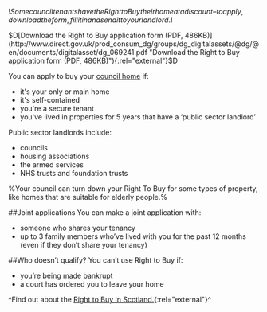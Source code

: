 $!Some council tenants have the Right to Buy their home at a discount – to apply, download the form, fill it in and send it to your landlord.$!

$D[Download the Right to Buy application form (PDF, 486KB)](http://www.direct.gov.uk/prod_consum_dg/groups/dg_digitalassets/@dg/@en/documents/digitalasset/dg_069241.pdf "Download the Right to Buy application form (PDF, 486KB)"){:rel="external"}$D

You can apply to buy your [council home](/council-housing "Council housing") if:

+ it's your only or main home
+ it's self-contained
+ you're a secure tenant
+ you've lived in properties for 5 years that have a ‘public sector landlord’

Public sector landlords include:

+ councils
+ housing associations
+ the armed services
+ NHS trusts and foundation trusts

%Your council can turn down your Right To Buy for some types of property, like homes that are suitable for elderly people.%

##Joint applications
You can make a joint application with:

+ someone who shares your tenancy
+ up to 3 family members who’ve lived with you for the past 12 months (even if they don’t share your tenancy)

##Who doesn’t qualify?
You can’t use Right to Buy if:

+  you’re being made bankrupt
+ a court has ordered you to leave your home

^Find out about the [Right to Buy in Scotland.](http://www.scotland.gov.uk/Publications/2002/08/15280/10372 "Scottish Government: the Right to Buy"){:rel="external"}^
